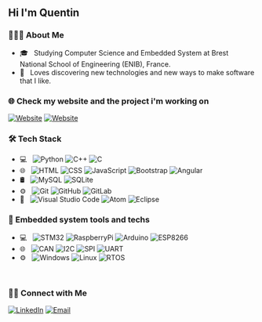 <h2> Hi I'm Quentin</h2>

<h3> 👨🏻‍💻 About Me </h3>

- 🎓 &nbsp; Studying Computer Science and Embedded System at Brest National School of Engineering (ENIB), France.
- 🤔 &nbsp; Loves discovering new technologies and new ways to make software that I like.

<h3> 🌐 Check my website and the project i'm working on</h3>
<p>
<a href="http://quentinp.me/" target="_blank"><img alt="Website" src="https://img.shields.io/badge/Personal-Website-QuentinPhilipp-blue?style=flat-square&logo=google-chrome"></a>
<a href="https://bikenapp.com" target="_blank"><img alt="Website" src="https://img.shields.io/badge/Project-BikenWeb-blue?style=flat-square&logo=google-maps"></a>
</p>

<h3>🛠 Tech Stack</h3>

- 💻 &nbsp;
  ![Python](https://img.shields.io/badge/-Python-333333?style=flat&logo=python)
  ![C++](https://img.shields.io/badge/-C++-333333?style=flat&logo=C%2B%2B&logoColor=00599C)
  ![C](https://img.shields.io/badge/-C-333333?style=flat&logo=C&logoColor=00599C)
- 🌐 &nbsp;
  ![HTML](https://img.shields.io/badge/-HTML-333333?style=flat&logo=HTML5)
  ![CSS](https://img.shields.io/badge/-CSS-333333?style=flat&logo=CSS3&logoColor=1572B6)
  ![JavaScript](https://img.shields.io/badge/-JavaScript-333333?style=flat&logo=javascript)
  ![Bootstrap](https://img.shields.io/badge/-Bootstrap-333333?style=flat&logo=bootstrap&logoColor=563D7C)
  ![Angular](https://img.shields.io/badge/-Angular-333333?style=flat&logo=angular)
- 🛢 &nbsp;
  ![MySQL](https://img.shields.io/badge/-MySQL-333333?style=flat&logo=mysql)
  ![SQLite](https://img.shields.io/badge/-SQLite-333333?style=flat&logo=sqlite)
- ⚙️ &nbsp;
  ![Git](https://img.shields.io/badge/-Git-333333?style=flat&logo=git)
  ![GitHub](https://img.shields.io/badge/-GitHub-333333?style=flat&logo=github)
  ![GitLab](https://img.shields.io/badge/-GitLab-333333?style=flat&logo=gitlab)
- 🔧 &nbsp;
  ![Visual Studio Code](https://img.shields.io/badge/-Visual%20Studio%20Code-333333?style=flat&logo=visual-studio-code&logoColor=007ACC)
  ![Atom](https://img.shields.io/badge/-Atom-333333?style=flat&logo=atom)
  ![Eclipse](https://img.shields.io/badge/-Eclipse-333333?style=flat&logo=eclipse-ide&logoColor=f1f2ed)



<h3>🤖 Embedded system tools and techs</h3>

- 💻 &nbsp;
  ![STM32](https://img.shields.io/badge/STM32-333333?style=flat&logo=stm32)
  ![RaspberryPi](https://img.shields.io/badge/RaspberryPi-333333?style=flat&logo=raspberry%20pi)
  ![Arduino](https://img.shields.io/badge/Arduino-333333?style=flat&logo=arduino)
  ![ESP8266](https://img.shields.io/badge/ESP8266-333333?style=flat&logo=esp)
- 🌐 &nbsp;
  ![CAN](https://img.shields.io/badge/CAN-333333?style=flat&logo=can)
  ![I2C](https://img.shields.io/badge/I2C-333333?style=flat&logo=i2c)
  ![SPI](https://img.shields.io/badge/SPI-333333?style=flat&logo=spi)
  ![UART](https://img.shields.io/badge/UART-333333?style=flat&logo=uart)
- ⚙️ &nbsp;
  ![Windows](https://img.shields.io/badge/Windows-333333?style=flat&logo=windows)
  ![Linux](https://img.shields.io/badge/Linux-333333?style=flat&logo=linux)
  ![RTOS](https://img.shields.io/badge/RTOS-333333?style=flat&logo=rtos)

<br/>

<h3> 🤝🏻 Connect with Me </h3>

<p>
<a href="https://linkedin.com/in/QuentinPhilipp/"><img alt="LinkedIn" src="https://img.shields.io/badge/LinkedIn-Quentin%20Philipp%20-blue?style=flat-square&logo=linkedin"></a>
<a href="mailto:quentin.philipp@hotmail.fr"><img alt="Email" src="https://img.shields.io/badge/Email-quentin.philipp@hotmail.fr-blue?style=flat-square&logo=gmail"></a>
</p>
